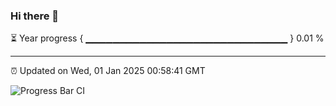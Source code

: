 ### Hi there 👋

⏳ Year progress { ▁▁▁▁▁▁▁▁▁▁▁▁▁▁▁▁▁▁▁▁▁▁▁▁▁▁▁▁▁▁ } 0.01 %

---

⏰ Updated on Wed, 01 Jan 2025 00:58:41 GMT

![Progress Bar CI](https://github.com/code-lakshay/GitHub-Actions-Demo/workflows/Progress%20Bar%20CI/badge.svg)
